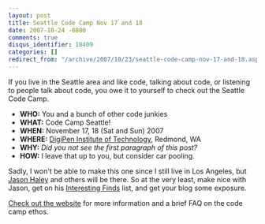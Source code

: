 ```yaml
---
layout: post
title: Seattle Code Camp Nov 17 and 18
date: 2007-10-24 -0800
comments: true
disqus_identifier: 18409
categories: []
redirect_from: "/archive/2007/10/23/seattle-code-camp-nov-17-and-18.aspx/"
---
```


If you live in the Seattle area and like code, talking about code, or
listening to people talk about code, you owe it to yourself to check out
the Seattle Code Camp.

-   **WHO:** You and a bunch of other code junkies
-   **WHAT:** Code Camp Seattle!
-   **WHEN:** November 17, 18 (Sat and Sun) 2007
-   **WHERE:** [DigiPen Institute of
    Technology](http://www.digipen.edu/main/Driving_Directions "Driving Directions"),
    Redmond, WA
-   **WHY:** *Did you not see the first paragraph of this post?*
-   **HOW:** I leave that up to you, but consider car pooling.

Sadly, I won't be able to make this one since I still live in Los
Angeles, but [Jason
Haley](http://jasonhaley.com/blog/default.aspx "Jason Haley") and others
will be there. So at the very least, make nice with Jason, get on his
[Interesting
Finds](http://jasonhaley.com/blog/default.aspx "Interesting Finds")
list, and get your blog some exposure.

[Check out the website](http://seattle.codecamp.us/ "Seattle Code Camp")
for more information and a brief FAQ on the code camp ethos.

